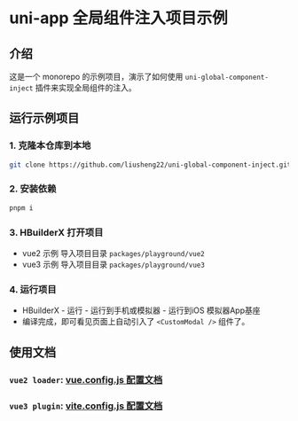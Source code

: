 # uni-app 全局组件注入项目示例

## 介绍
这是一个 monorepo 的示例项目，演示了如何使用 `uni-global-component-inject` 插件来实现全局组件的注入。

## 运行示例项目
### 1. 克隆本仓库到本地
```bash
git clone https://github.com/liusheng22/uni-global-component-inject.git
```

### 2. 安装依赖
```bash
pnpm i
```

### 3. HBuilderX 打开项目
- vue2 示例 导入项目目录 `packages/playground/vue2`
- vue3 示例 导入项目目录 `packages/playground/vue3`

### 4. 运行项目
- HBuilderX - 运行 - 运行到手机或模拟器 - 运行到iOS 模拟器App基座
- 编译完成，即可看见页面上自动引入了 `<CustomModal />` 组件了。

## 使用文档
### `vue2 loader`: [vue.config.js 配置文档](packages/global-inject/README.md)
### `vue3 plugin`: [vite.config.js 配置文档](packages/global-inject/README_VUE3.md)
